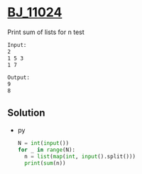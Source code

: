 # [BJ_11024](https://acmicpc.net/problem/11024)

Print sum of lists for n test

```txt
Input:
2
1 5 3
1 7

Output:
9
8
```

## Solution

* py

  ```py
  N = int(input())
  for _ in range(N):
    n = list(map(int, input().split()))
    print(sum(n))
  ```
